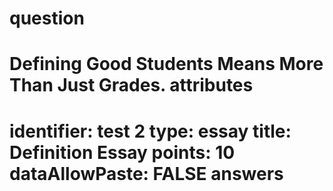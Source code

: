 question
==========
Defining Good Students Means More Than Just Grades.
attributes
==========
identifier: test 2
type: essay
title: Definition Essay
points: 10
dataAllowPaste: FALSE
answers
======
